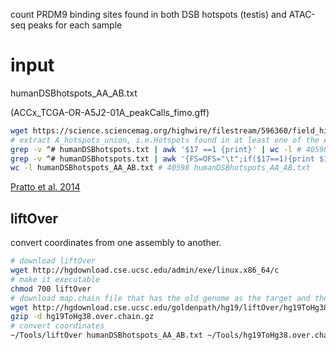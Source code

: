 count PRDM9 binding sites found in both DSB hotspots (testis) and ATAC-seq peaks for each sample
# input
humanDSBhotspots_AA_AB.txt

(ACCx_TCGA-OR-A5J2-01A_peakCalls_fimo.gff)
```bash
wget https://science.sciencemag.org/highwire/filestream/596360/field_highwire_adjunct_files/0/1256442_DatafileS1.txt
# extract A_hotspots_union, i.e.Hotspots found in at least one of the AA1, AA2, AB1 and AB2 individuals
grep -v ^# humanDSBhotspots.txt | awk '$17 ==1 {print}' | wc -l # 40598
grep -v ^# humanDSBhotspots.txt | awk '{FS=OFS="\t";if($17==1){print $1,$2,$3};}' > humanDSBhotspots_AA_AB.txt
wc -l humanDSBhotspots_AA_AB.txt # 40598 humanDSBhotspots_AA_AB.txt
```
[Pratto et al. 2014](https://science.sciencemag.org/content/suppl/2014/11/12/346.6211.1256442.DC1?_ga=2.236340424.892408700.1591381155-1358157743.1587248675)

## liftOver
convert coordinates from one assembly to another.
```bash
# download liftOver
wget http://hgdownload.cse.ucsc.edu/admin/exe/linux.x86_64/c
# make it executable
chmod 700 liftOver
# download map.chain file that has the old genome as the target and the new genome as the query. This file is required as input to the liftOver utility.
wget http://hgdownload.cse.ucsc.edu/goldenpath/hg19/liftOver/hg19ToHg38.over.chain.gz
gzip -d hg19ToHg38.over.chain.gz
# convert coordinates
~/Tools/liftOver humanDSBhotspots_AA_AB.txt ~/Tools/hg19ToHg38.over.chain humanDSBhotspots_AA_AB.hg38.txt unMapped
```

<!--stackedit_data:
eyJoaXN0b3J5IjpbLTMzNDgyMzAyNSwtOTU5OTc1OTc3XX0=
-->